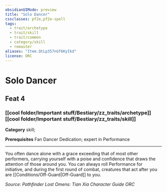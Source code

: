 ```yaml
---
obsidianUIMode: preview
title: "Solo Dancer"
cssclasses: pf2e,pf2e-spell
tags:
  - trait/archetype
  - trait/skill
  - trait/common
  - category/skill
  - remaster
aliases: "Item.QtLp357nGf6KyIkd"
license: ORC
---
```

# Solo Dancer
## Feat 4
### [[cool folder/Important stuff/Bestiary/zz_traits/archetype]][[cool folder/Important stuff/Bestiary/zz_traits/skill]]

**Category** skill; 



**Prerequisites** Fan Dancer Dedication; expert in Performance
* * *
You often dance alone with a grace exceeding that of most other performers, carrying yourself with a poise and confidence that draws the attention of those around you. You can always roll Performance for initiative, and during the first round of combat, creatures that act after you are [[Conditions/Off-Guard|Off-Guard]] to you.

*Source: Pathfinder Lost Omens: Tian Xia Character Guide*
*ORC*